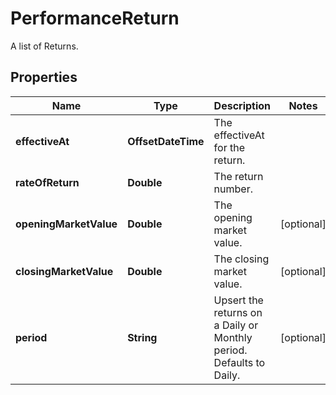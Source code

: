 

# PerformanceReturn

A list of Returns.

## Properties

Name | Type | Description | Notes
------------ | ------------- | ------------- | -------------
**effectiveAt** | **OffsetDateTime** | The effectiveAt for the return. | 
**rateOfReturn** | **Double** | The return number. | 
**openingMarketValue** | **Double** | The opening market value. |  [optional]
**closingMarketValue** | **Double** | The closing market value. |  [optional]
**period** | **String** | Upsert the returns on a Daily or Monthly period. Defaults to Daily. |  [optional]



